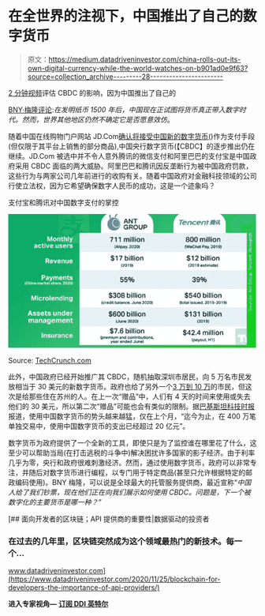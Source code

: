 # 在全世界的注视下，中国推出了自己的数字货币

> 原文：<https://medium.datadriveninvestor.com/china-rolls-out-its-own-digital-currency-while-the-world-watches-on-b901ad0e9f63?source=collection_archive---------28----------------------->

[2 分钟视频](https://youtu.be/pc6GleVyIFI)评估 CBDC 的影响，因为中国推出了自己的

[BNY·梅隆评论](https://www.bnymellon.com/us/en/insights/aerial-view-magazine/china-and-the-dawn-of-digital-currency.html):*在发明纸币 1500 年后，中国现在正试图将货币真正带入数字时代。然而，世界其他地区仍然不确定它是否愿意效仿*。

随着中国在线购物门户网站 JD.Com[确认将接受中国新的数字货币(](https://www.technologytimes.pk/2020/12/06/jd-com-becomes-first-online-platform-to-accept-chinas-digital-currency/))作为支付手段(但仅限于其平台上销售的部分商品),中国央行数字货币(【CBDC】的逐步推出仍在继续。JD.Com 被选中并不令人意外腾讯的微信支付和阿里巴巴的支付宝是中国政府采用 CBDC 面临的两大威胁。阿里巴巴和腾讯因反垄断行为被中国政府罚款，这些行为与两家公司几年前进行的收购有关。随着中国政府对金融科技领域的公司行使立法权，因为它希望确保数字人民币的成功，这是一个迹象吗？

支付宝和腾讯对中国数字支付的掌控

![](img/0ae4e1d0e78d958b288f326cde6f6cf9.png)

Source: [TechCrunch.com](https://techcrunch.com/2020/11/09/tencent-vs-alibaba-ant-fintech/?guccounter=1&guce_referrer=aHR0cHM6Ly93d3cuZ29vZ2xlLmNvbS8&guce_referrer_sig=AQAAAMvUHtMBhBDrlANKqRS-iVuD5GCwYD_FOlmQX-SIaKm899lAx0FqPN-NcvLF8fKAAK81h09poPq2gRrIjUqTft-SF8ZQR_tsDiE1s1OLExBOmylJVeyTrl9U1Ae5NgoeD2-AH8UoywSKAm-M2J1SpoKCAcOZTg4y5uEgSBrrku8f)

此外，中国政府已经开始推广其 CBDC，随机抽取深圳市居民，向 5 万名市民发放相当于 30 美元的新数字货币。政府也给了另外一个[3 万到 10 万](https://news.cgtn.com/news/2020-10-24/PBOC-draft-law-provides-legal-basis-for-digital-currency-URaFFN37IA/index.html)的市民，但这次是给那些住在苏州的人。在上一次“赠品”中，人们有 4 天的时间来使用或失去他们的 30 美元，所以第二次“赠品”可能也会有类似的限制。据[巴基斯坦科技时报](https://www.technologytimes.pk/2020/12/06/jd-com-becomes-first-online-platform-to-accept-chinas-digital-currency/)报道，使用中国数字货币的势头越来越猛，仅在上个月，“迄今为止，在 400 万笔单独交易中，使用中国数字货币的支出已经超过 20 亿元”。

数字货币为政府提供了一个全新的工具，即使只是为了监控谁在哪里花了什么，这至少可以帮助当局(在打击逃税的斗争中)解决困扰许多国家的影子经济。由于利率几乎为零，央行和政府很难刺激经济。然而，通过使用数字货币，政府可以非常专注，并随后对数字货币进行编程，以专门用于特定商品(甚至只允许根据特定的邮政编码使用)。BNY 梅隆，可以说是全球最大的托管服务提供商，最近宣称“*中国人给了我们钞票，现在他们正在向我们展示如何使用 CBDC。问题是，下一个被数字化的主要货币是哪一种？”*

[](https://www.datadriveninvestor.com/2020/11/25/blockchain-for-developers-the-importance-of-api-providers/) [## 面向开发者的区块链；API 提供商的重要性|数据驱动的投资者

### 在过去的几年里，区块链突然成为这个领域最热门的新技术。每一个…

www.datadriveninvestor.com](https://www.datadriveninvestor.com/2020/11/25/blockchain-for-developers-the-importance-of-api-providers/) 

**进入专家视角—** [**订阅 DDI 英特尔**](https://datadriveninvestor.com/ddi-intel)